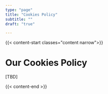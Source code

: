```yaml
---
type: "page"
title: "Cookies Policy"
subtitle: ""
draft: "true"

---
```


{{< content-start classes="content narrow">}}

# Our Cookies Policy

[TBD]

{{< content-end >}}